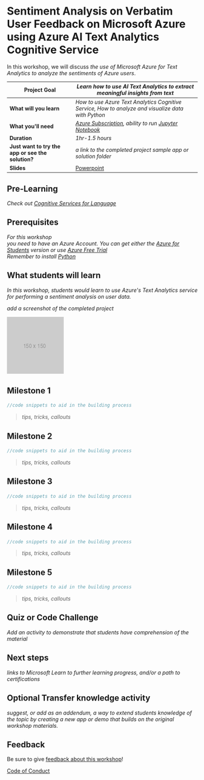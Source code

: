 # Sentiment Analysis on Verbatim User Feedback on Microsoft Azure using Azure AI Text Analytics Cognitive Service

In this workshop, we will discuss *the use of Microsoft Azure for Text Analytics to analyze the sentiments of Azure users*.

| **Project Goal**              | *Learn how to use AI Text Analytics to extract meaningful insights from text*                                    |
| ----------------------------- | --------------------------------------------------------------------- |
| **What will you learn**       | *How to use Azure Text Analytics Cognitive Service, How to analyze and visualize data with Python*                                        |
| **What you'll need**          | *[Azure Subscription](https://azure-for-academics.github.io/getting-azure), ability to run [Jupyter Notebook](https://soshnikov.com/education/how-to-execute-notebooks-from-github/)* |
| **Duration**                  | *1hr-1.5 hours*                                                                |
| **Just want to try the app or see the solution?** | *a link to the completed project sample app or solution folder*                          |
| **Slides** | [Powerpoint](slides.pptx)                          |

## Pre-Learning

*Check out [Cognitive Services for Language](https://docs.microsoft.com/en-us/learn/paths/explore-natural-language-processing/)*

## Prerequisites

*For this workshop <br> 
you need to have an Azure Account. You can get either the [Azure for Students](https://azure.microsoft.com/en-us/free/students/?WT.mc_id=academic-49822-dmitryso) version or use [Azure Free Trial](https://azure.microsoft.com/en-us/free/?WT.mc_id=academic-49822-dmitryso)* <br>
*Remember to install [Python](https://www.python.org/downloads)*

## What students will learn

*In this workshop, students would learn to use Azure's Text Analytics service for performing a sentiment analysis on user data.*

*add a screenshot of the completed project*

![image of completed project](images/placeholder.png)

## Milestone 1

```javascript
//code snippets to aid in the building process
```

> *tips, tricks, callouts*

## Milestone 2

```javascript
//code snippets to aid in the building process
```

> *tips, tricks, callouts*

## Milestone 3

```javascript
//code snippets to aid in the building process
```

> *tips, tricks, callouts*

## Milestone 4

```javascript
//code snippets to aid in the building process
```

> *tips, tricks, callouts*

## Milestone 5

```javascript
//code snippets to aid in the building process
```

> *tips, tricks, callouts*

## Quiz or Code Challenge

*Add an activity to demonstrate that students have comprehension of the material*

## Next steps

*links to Microsoft Learn to further learning progress, and/or a path to certifications*

## Optional Transfer knowledge activity

*suggest, or add as an addendum, a way to extend students knowledge of the topic by creating a new app or demo that builds on the original workshop materials.*

## Feedback

Be sure to give [feedback about this workshop](https://forms.office.com/r/MdhJWMZthR)!

[Code of Conduct](CODE_OF_CONDUCT.md)

